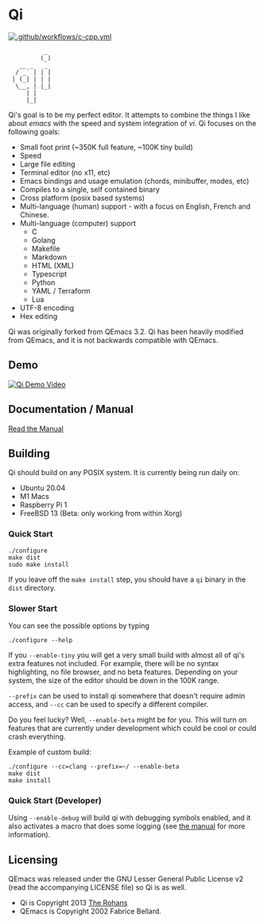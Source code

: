 # Qi

[![.github/workflows/c-cpp.yml](https://github.com/TheRohans/qi/actions/workflows/c-cpp.yml/badge.svg)](https://github.com/TheRohans/qi/actions/workflows/c-cpp.yml)

```
          _ 
         (_)
   __ _   _ 
  / _` | | |
 | (_| | | |
  \__, | |_|
     | |    
     |_|    

```

Qi's goal is to be my perfect editor. It attempts to combine the things I
like about _emacs_ with the speed and system integration of _vi_. Qi focuses
on the following goals:

- Small foot print (~350K full feature, ~100K tiny build)
- Speed 
- Large file editing
- Terminal editor (no x11, etc)
- Emacs bindings and usage emulation (chords, minibuffer, modes, etc)
- Compiles to a single, self contained binary
- Cross platform (posix based systems)
- Multi-language (human) support - with a focus on English, French and Chinese.
- Multi-language (computer) support
	- C
	- Golang
	- Makefile
	- Markdown
	- HTML (XML)
	- Typescript
	- Python
	- YAML / Terraform
	- Lua
- UTF-8 encoding
- Hex editing

Qi was originally forked from QEmacs 3.2. Qi has been heavily modified from
QEmacs, and it is not backwards compatible with QEmacs.

## Demo

[![Qi Demo Video](https://img.youtube.com/vi/Gap4lMlfPBM/0.jpg)](https://www.youtube.com/watch?v=Gap4lMlfPBM)

## Documentation / Manual

[Read the Manual](doc/manual.md)

## Building

Qi should build on any POSIX system. It is currently being run daily on:
- Ubuntu 20.04
- M1 Macs
- Raspberry Pi 1
- FreeBSD 13 (Beta: only working from within Xorg)

### Quick Start

```shell
./configure
make dist
sudo make install
```

If you leave off the `make install` step, you should have a `qi` binary in
the `dist` directory.

### Slower Start

You can see the possible options by typing 

```shell
./configure --help
```

If you `--enable-tiny` you will get a very small build with almost all of
qi's extra features not included. For example, there will be no syntax
highlighting, no file browser, and no beta features. Depending on your
system, the size of the editor should be down in the 100K range.

`--prefix` can be used to install qi somewhere that doesn't require admin
access, and `--cc` can be used to specify a different compiler.

Do you feel lucky? Well, `--enable-beta` might be for you. This will turn on
features that are currently under development which could be cool or could
crash everything.

Example of custom build:

```shell
./configure --cc=clang --prefix=~/ --enable-beta
make dist
make install
```

### Quick Start (Developer)

Using `--enable-debug` will build qi with debugging symbols enabled, and it
also activates a macro that does some logging (see [the manual](doc/manual.md#developers-guide) 
for more information).

## Licensing

QEmacs was released under the GNU Lesser General Public License v2 (read the
accompanying LICENSE file) so Qi is as well.

- Qi is Copyright 2013 [The Rohans][rohans]
- QEmacs is Copyright 2002 Fabrice Bellard.

[qi]: http://en.wikipedia.org/wiki/Qi
[rohans]: http://therohans.com
